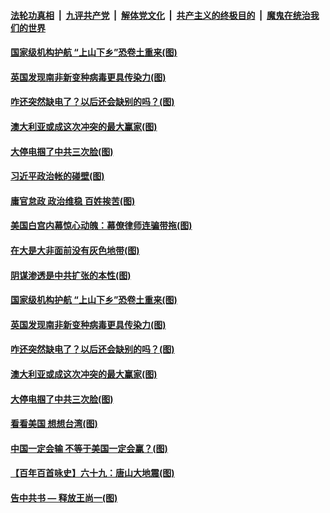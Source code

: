 ####  [法轮功真相](../../../../basic/blob/master/README.md?t=12250731) &nbsp;|&nbsp; [九评共产党](../../../../9ping.md/blob/master/README.md?t=12250731) &nbsp;|&nbsp; [解体党文化](../../../../jtdwh.md/blob/master/README.md?t=12250731)  &nbsp;|&nbsp; [共产主义的终极目的](../../../../gczydzjmd.md/blob/master/README.md?t=12250731) &nbsp;|&nbsp; [魔鬼在统治我们的世界](../../../../mgztzwmdsj.md/blob/master/README.md?t=12250731) 

#### [国家级机构护航 “上山下乡”恐卷土重来(图)](../pages/p4/956845.md?t=12250731) 

#### [英国发现南非新变种病毒更具传染力(图)](../pages/p4/956841.md?t=12250731) 


#### [咋还突然缺电了？以后还会缺别的吗？(图)](../pages/p4/956716.md?t=12250731) 

#### [澳大利亚或成这次冲突的最大赢家(图)](../pages/p4/956724.md?t=12250731) 

#### [大停电掴了中共三次脸(图)](../pages/p4/956729.md?t=12250731) 

#### [习近平政治帐的碰壁(图)](../pages/p4/956941.md?t=12250731) 



#### [庸官怠政 政治维稳 百姓挨苦(图)](../pages/p4/956860.md?t=12250731) 

#### [美国白宫内幕惊心动魄：幕僚律师连骗带拖(图)](../pages/p4/956856.md?t=12250731) 

#### [在大是大非面前没有灰色地带(图)](../pages/p4/956852.md?t=12250731) 

#### [阴谋渗透是中共扩张的本性(图)](../pages/p4/956850.md?t=12250731) 

#### [国家级机构护航 “上山下乡”恐卷土重来(图)](../pages/p4/956845.md?t=12250731) 

#### [英国发现南非新变种病毒更具传染力(图)](../pages/p4/956841.md?t=12250731) 



#### [咋还突然缺电了？以后还会缺别的吗？(图)](../pages/p4/956716.md?t=12250731) 

#### [澳大利亚或成这次冲突的最大赢家(图)](../pages/p4/956724.md?t=12250731) 

#### [大停电掴了中共三次脸(图)](../pages/p4/956729.md?t=12250731) 

#### [看看美国 想想台湾(图)](../pages/p4/956723.md?t=12250731) 

#### [中国一定会输 不等于美国一定会赢？(图)](../pages/p4/956720.md?t=12250731) 

#### [【百年百首咏史】六十九：唐山大地震(图)](../pages/p4/956719.md?t=12250731) 

#### [告中共书 — 释放王尚一(图)](../pages/p4/956163.md?t=12250731) 




